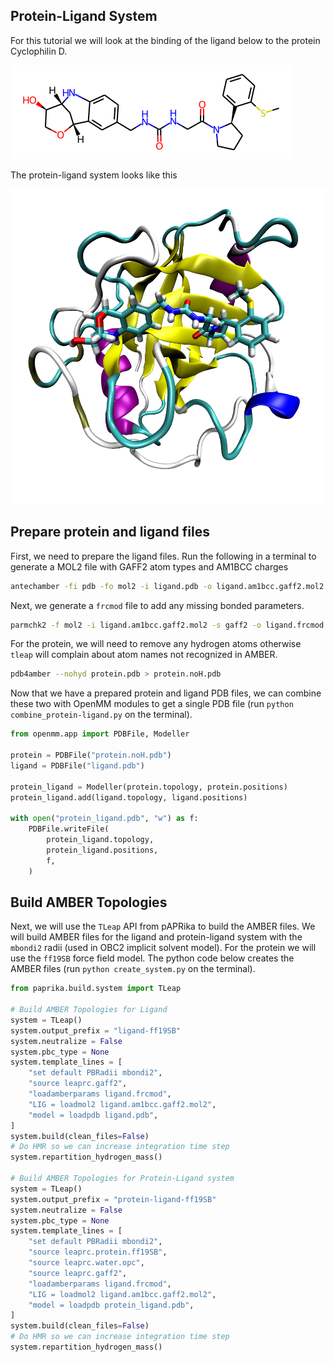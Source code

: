 ## Protein-Ligand System
For this tutorial we will look at the binding of the ligand below to the protein Cyclophilin D.

![](figure_ligand.png)

The protein-ligand system looks like this

![](figure-protein-ligand.png)

## Prepare protein and ligand files
First, we need to prepare the ligand files. Run the following in a terminal to generate a MOL2 file with GAFF2 atom types and AM1BCC charges
```bash
antechamber -fi pdb -fo mol2 -i ligand.pdb -o ligand.am1bcc.gaff2.mol2 -at gaff2 -c bcc -rn LIG -pf y 
```
Next, we generate a `frcmod` file to add any missing bonded parameters.
```bash
parmchk2 -f mol2 -i ligand.am1bcc.gaff2.mol2 -s gaff2 -o ligand.frcmod
```
For the protein, we will need to remove any hydrogen atoms otherwise `tleap` will complain about atom names not recognized in AMBER.
```bash
pdb4amber --nohyd protein.pdb > protein.noH.pdb
```

Now that we have a prepared protein and ligand PDB files, we can combine these two with OpenMM modules to get a single PDB file (run `python combine_protein-ligand.py` on the terminal).
```python
from openmm.app import PDBFile, Modeller

protein = PDBFile("protein.noH.pdb")
ligand = PDBFile("ligand.pdb")

protein_ligand = Modeller(protein.topology, protein.positions)
protein_ligand.add(ligand.topology, ligand.positions)

with open("protein_ligand.pdb", "w") as f:
    PDBFile.writeFile(
        protein_ligand.topology,
        protein_ligand.positions,
        f,
    )
```

## Build AMBER Topologies
Next, we will use the `TLeap` API from pAPRika to build the AMBER files. We will build AMBER files for the ligand and protein-ligand system with the `mbondi2` radii (used in OBC2 implicit solvent model). For the protein we will use the `ff19SB` force field model. The python code below creates the AMBER files (run `python create_system.py` on the terminal).
```python
from paprika.build.system import TLeap

# Build AMBER Topologies for Ligand
system = TLeap()
system.output_prefix = "ligand-ff19SB"
system.neutralize = False
system.pbc_type = None
system.template_lines = [
    "set default PBRadii mbondi2",
    "source leaprc.gaff2",
    "loadamberparams ligand.frcmod",
    "LIG = loadmol2 ligand.am1bcc.gaff2.mol2",
    "model = loadpdb ligand.pdb",
]
system.build(clean_files=False)
# Do HMR so we can increase integration time step
system.repartition_hydrogen_mass()

# Build AMBER Topologies for Protein-Ligand system
system = TLeap()
system.output_prefix = "protein-ligand-ff19SB"
system.neutralize = False
system.pbc_type = None
system.template_lines = [
    "set default PBRadii mbondi2",
    "source leaprc.protein.ff19SB",
    "source leaprc.water.opc",
    "source leaprc.gaff2",
    "loadamberparams ligand.frcmod",
    "LIG = loadmol2 ligand.am1bcc.gaff2.mol2",
    "model = loadpdb protein_ligand.pdb",
]
system.build(clean_files=False)
# Do HMR so we can increase integration time step
system.repartition_hydrogen_mass()
```
